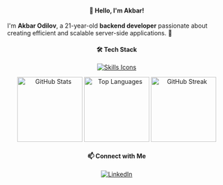 <h4 align="center">👋 Hello, I'm Akbar!</h4>
<p align="left">
  I'm <strong>Akbar Odilov</strong>, a 21-year-old <strong>backend developer</strong> passionate about creating efficient and scalable server-side applications. 🚀
</p>
<h4 align="center">🛠️ Tech Stack</h4>
<p align="center">
  <a href="https://skillicons.dev">
    <img src="https://skillicons.dev/icons?i=html,css,bootstrap,js,nodejs,express,react,electron,mongodb" alt="Skills Icons" />
  </a>
</p>
<div align="center">
  <img src="https://github-readme-stats.vercel.app/api?username=odilov-a&hide_title=false&hide_rank=false&show_icons=true&include_all_commits=true&count_private=true&disable_animations=false&theme=dracula&locale=en&hide_border=false&order=1" height="150" alt="GitHub Stats" />
  <img src="https://github-readme-stats.vercel.app/api/top-langs?username=odilov-a&locale=en&hide_title=false&layout=compact&card_width=320&langs_count=5&theme=dracula&hide_border=false&order=2" height="150" alt="Top Languages" />
  <img src="https://streak-stats.demolab.com?user=odilov-a&locale=en&mode=daily&theme=dracula&hide_border=false&border_radius=5&order=3" height="150" alt="GitHub Streak" />
</div>
<h4 align="center">📫 Connect with Me</h4>
<p align="center">
  <a href="https://www.linkedin.com/in/odilov-akbar/" target="_blank">
   <img src="https://img.shields.io/badge/LinkedIn-blue?style=for-the-badge&logo=linkedin&logoColor=white" alt="LinkedIn"/>
  </a>
</p>
